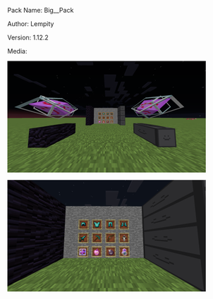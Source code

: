 Pack Name: Big__Pack

Author: Lempity

Version: 1.12.2

Media:

![image](image.png)

![image](image1.png)